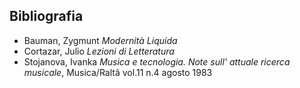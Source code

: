 ## Bibliografia

* Bauman, Zygmunt _Modernità Liquida_
* Cortazar, Julio _Lezioni di Letteratura_
* Stojanova, Ivanka _Musica e tecnologia. Note sull' attuale ricerca musicale_, Musica/Raltã vol.11 n.4 agosto 1983

